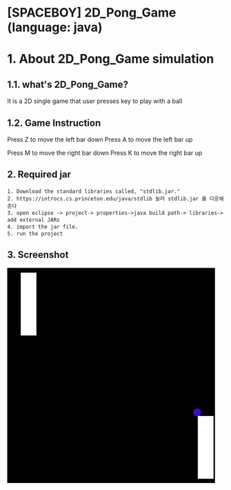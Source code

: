 [SPACEBOY] 2D_Pong_Game
(language: java)
======================

# 1. About 2D_Pong_Game simulation
## 1.1. what's 2D_Pong_Game?
It is a 2D single game that user presses key to play with a ball

## 1.2. Game Instruction
Press Z to move the left bar down
Press A to move the left bar up
 
Press M to move the right bar down
Press K to move the right bar up

## 2. Required jar 
```
1. Download the standard libraries called, "stdlib.jar." 
2. https://introcs.cs.princeton.edu/java/stdlib 눌러 stdlib.jar 를 다운해준다
3. open eclipse -> project-> properties->java build path-> libraries-> add external JARs
4. import the jar file.
5. run the project
```

## 3. Screenshot
<img src= "img/1.png"></img>
